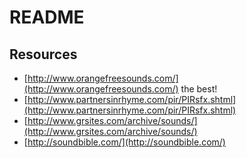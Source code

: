 # README

## Resources

* [http://www.orangefreesounds.com/](http://www.orangefreesounds.com/) the best!
* [http://www.partnersinrhyme.com/pir/PIRsfx.shtml](http://www.partnersinrhyme.com/pir/PIRsfx.shtml)
* [http://www.grsites.com/archive/sounds/](http://www.grsites.com/archive/sounds/)
* [http://soundbible.com/](http://soundbible.com/)
